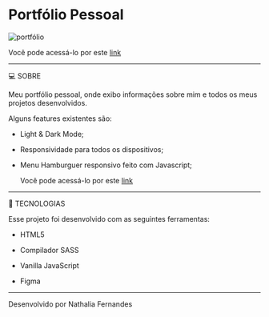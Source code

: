 # Portfólio Pessoal

![portfólio](https://github.com/NathaliaFernandes28/Portfolio-Nathalia/assets/88513545/b0602b8e-4155-4877-932c-63e185f7136d)

Você pode acessá-lo por este <a href="https://nathaliafernandes28.github.io/Portfolio-Nathalia/">link</a>
<hr>

💻 SOBRE

Meu portfólio pessoal, onde exibo informações sobre mim e todos os meus projetos desenvolvidos.


Alguns features existentes são:


* Light & Dark Mode;

* Responsividade para todos os dispositivos;

* Menu Hamburguer responsivo feito com Javascript;

  Você pode acessá-lo por este <a href="https://nathaliafernandes28.github.io/Portfolio-Nathalia/">link</a>

<hr>

🚀 TECNOLOGIAS

Esse projeto foi desenvolvido com as seguintes ferramentas:

* HTML5

* Compilador SASS

* Vanilla JavaScript

* Figma

<hr>

Desenvolvido por Nathalia Fernandes
